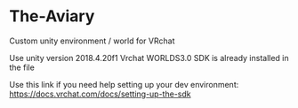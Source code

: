 # The-Aviary
Custom unity environment / world for VRchat

Use unity version 2018.4.20f1
Vrchat WORLDS3.0 SDK is already installed in the file

Use this link if you need help setting up your dev environment:
https://docs.vrchat.com/docs/setting-up-the-sdk
